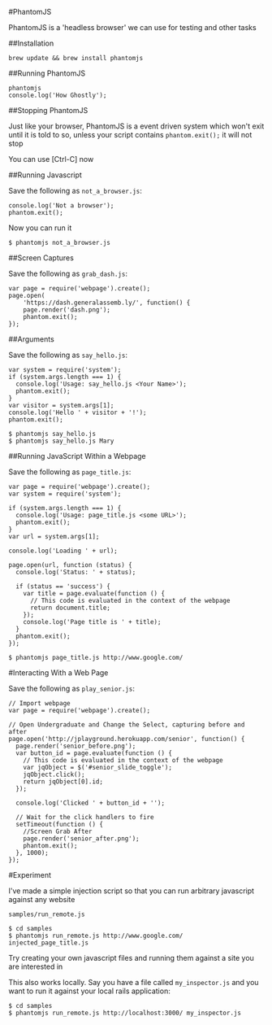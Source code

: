 #PhantomJS

PhantomJS is a 'headless browser' we can use for testing and other tasks

##Installation

```
brew update && brew install phantomjs
```

##Running PhantomJS

```
phantomjs
console.log('How Ghostly');
```

##Stopping PhantomJS

Just like your browser, PhantomJS is a event driven system which won't exit until it is told to so, unless your script contains ```phantom.exit();``` it will not stop

You can use [Ctrl-C] now

##Running Javascript

Save the following as ```not_a_browser.js```:

```
console.log('Not a browser');
phantom.exit();
```

Now you can run it

```
$ phantomjs not_a_browser.js 
```

##Screen Captures

Save the following as ```grab_dash.js```:

```
var page = require('webpage').create();
page.open(
    'https://dash.generalassemb.ly/', function() {
    page.render('dash.png');
    phantom.exit();
});
```
##Arguments

Save the following as ```say_hello.js```:

```
var system = require('system');
if (system.args.length === 1) {
  console.log('Usage: say_hello.js <Your Name>');
  phantom.exit();
}
var visitor = system.args[1];
console.log('Hello ' + visitor + '!');
phantom.exit();
```

```
$ phantomjs say_hello.js
$ phantomjs say_hello.js Mary
```

##Running JavaScript Within a Webpage


Save the following as ```page_title.js```:

```
var page = require('webpage').create();
var system = require('system');

if (system.args.length === 1) {
  console.log('Usage: page_title.js <some URL>');
  phantom.exit();
}
var url = system.args[1];

console.log('Loading ' + url);

page.open(url, function (status) {
  console.log('Status: ' + status);

  if (status == 'success') {
    var title = page.evaluate(function () {
      // This code is evaluated in the context of the webpage
      return document.title;
    });
    console.log('Page title is ' + title);
  }
  phantom.exit();
});
```

```
$ phantomjs page_title.js http://www.google.com/
```

#Interacting With a Web Page


Save the following as ```play_senior.js```:

```
// Import webpage
var page = require('webpage').create();

// Open Undergraduate and Change the Select, capturing before and after
page.open('http://jplayground.herokuapp.com/senior', function() {
  page.render('senior_before.png');
  var button_id = page.evaluate(function () {
    // This code is evaluated in the context of the webpage
    var jqObject = $('#senior_slide_toggle');
    jqObject.click();
    return jqObject[0].id;
  });

  console.log('Clicked ' + button_id + '');

  // Wait for the click handlers to fire
  setTimeout(function () {
    //Screen Grab After
    page.render('senior_after.png');
    phantom.exit();
  }, 1000);
});

```

#Experiment

I've made a simple injection script so that you can run arbitrary javascript against any website

```samples/run_remote.js```

```
$ cd samples
$ phantomjs run_remote.js http://www.google.com/ injected_page_title.js
```

Try creating your own javascript files and running them against a site you are interested in

This also works locally. Say you have a file called ```my_inspector.js``` and you want to run it against your local
rails application:

```
$ cd samples
$ phantomjs run_remote.js http://localhost:3000/ my_inspector.js
```




